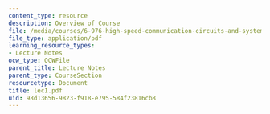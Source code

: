 ```yaml
---
content_type: resource
description: Overview of Course
file: /media/courses/6-976-high-speed-communication-circuits-and-systems-spring-2003/98d136569823f918e795584f23816cb8_lec1.pdf
file_type: application/pdf
learning_resource_types:
- Lecture Notes
ocw_type: OCWFile
parent_title: Lecture Notes
parent_type: CourseSection
resourcetype: Document
title: lec1.pdf
uid: 98d13656-9823-f918-e795-584f23816cb8
---
```

